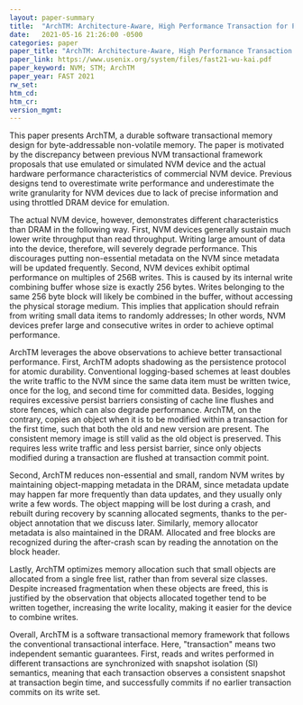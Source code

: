 ```yaml
---
layout: paper-summary
title:  "ArchTM: Architecture-Aware, High Performance Transaction for Persistent Memory"
date:   2021-05-16 21:26:00 -0500
categories: paper
paper_title: "ArchTM: Architecture-Aware, High Performance Transaction for Persistent Memory"
paper_link: https://www.usenix.org/system/files/fast21-wu-kai.pdf
paper_keyword: NVM; STM; ArchTM
paper_year: FAST 2021
rw_set:
htm_cd:
htm_cr:
version_mgmt:
---
```


This paper presents ArchTM, a durable software transactional memory design for byte-addressable non-volatile memory.
The paper is motivated by the discrepancy between previous NVM transactional framework proposals that use emulated or 
simulated NVM device and the actual hardware performance characteristics of commercial NVM device.
Previous designs tend to overestimate write performance and underestimate the write granularity for NVM devices due
to lack of precise information and using throttled DRAM device for emulation.

The actual NVM device, however, demonstrates different characteristics than DRAM in the following way.
First, NVM devices generally sustain much lower write throughput than read throughput. Writing large amount of 
data into the device, therefore, will severely degrade performance.
This discourages putting non-essential metadata on the NVM since metadata will be updated frequently.
Second, NVM devices exhibit optimal performance on multiples of 256B writes. This is caused by its internal
write combining buffer whose size is exactly 256 bytes. Writes belonging to the same 256 byte block will likely
be combined in the buffer, without accessing the physical storage medium.
This implies that application should refrain from writing small data items to randomly addresses; In other words,
NVM devices prefer large and consecutive writes in order to achieve optimal performance.

ArchTM leverages the above observations to achieve better transactional performance.
First, ArchTM adopts shadowing as the persistence protocol for atomic durability. Conventional logging-based
schemes at least doubles the write traffic to the NVM since the same data item must be written twice, once for 
the log, and second time for committed data. Besides, logging requires excessive persist barriers consisting of 
cache line flushes and store fences, which can also degrade performance.
ArchTM, on the contrary, copies an object when it is to be modified within a transaction for the first time, such that
both the old and new version are present. The consistent memory image is still valid as the old object is preserved.
This requires less write traffic and less persist barrier, since only objects modified during a transaction
are flushed at transaction commit point.

Second, ArchTM reduces non-essential and small, random NVM writes by maintaining object-mapping metadata in the DRAM, 
since metadata update may happen far more frequently than data updates, and they usually only write a few words.
The object mapping will be lost during a crash, and rebuilt during recovery by scanning allocated segments, thanks
to the per-object annotation that we discuss later.
Similarly, memory allocator metadata is also maintained in the DRAM. Allocated and free blocks are recognized
during the after-crash scan by reading the annotation on the block header.

Lastly, ArchTM optimizes memory allocation such that small objects are allocated from a single free list,
rather than from several size classes. Despite increased fragmentation when these objects are freed, 
this is justified by the observation that objects allocated together tend to be written together, increasing
the write locality, making it easier for the device to combine writes.

Overall, ArchTM is a software transactional memory framework that follows the conventional transactional interface.
Here, "transaction" means two independent semantic guarantees. First, reads and writes performed in different 
transactions are synchronized with snapshot isolation (SI) semantics, meaning that each transaction observes a 
consistent snapshot at transaction begin time, and successfully commits if no earlier transaction commits
on its write set. 

